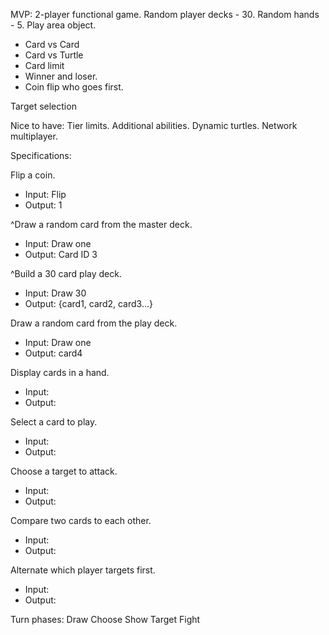 MVP:
2-player functional game.
Random player decks - 30.
Random hands - 5.
Play area object.
  - Card vs Card
  - Card vs Turtle
  - Card limit
  - Winner and loser.
  - Coin flip who goes first.

Target selection

Nice to have:
Tier limits.
Additional abilities.
Dynamic turtles.
Network multiplayer.

Specifications:

Flip a coin.
  * Input: Flip
  * Output: 1

^Draw a random card from the master deck.
* Input: Draw one
* Output: Card ID 3

^Build a 30 card play deck.
* Input: Draw 30
* Output: {card1, card2, card3...}

Draw a random card from the play deck.
* Input: Draw one
* Output: card4

Display cards in a hand.
* Input:
* Output:

Select a card to play.
* Input:
* Output:

Choose a target to attack.
* Input:
* Output:

Compare two cards to each other.
* Input:
* Output:

Alternate which player targets first.
* Input:
* Output:

Turn phases:
Draw
Choose
Show
Target
Fight
